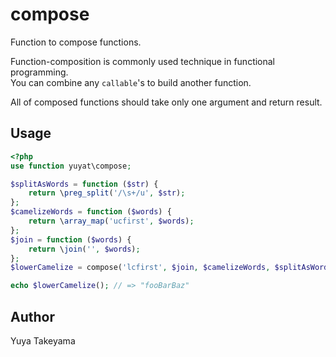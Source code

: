 # compose

Function to compose functions.

Function-composition is commonly used technique in functional programming.  
You can combine any `callable`'s to build another function.

All of composed functions should take only one argument and return result.

## Usage

```php
<?php
use function yuyat\compose;

$splitAsWords = function ($str) {
    return \preg_split('/\s+/u', $str);
};
$camelizeWords = function ($words) {
    return \array_map('ucfirst', $words);
};
$join = function ($words) {
    return \join('', $words);
};
$lowerCamelize = compose('lcfirst', $join, $camelizeWords, $splitAsWords);

echo $lowerCamelize(); // => "fooBarBaz"
```

## Author

Yuya Takeyama
